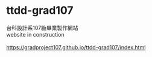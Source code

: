 # ttdd-grad107
台科設計系107級畢業製作網站<br>
website in construction<br><br>
https://gradproject107.github.io/ttdd-grad107/index.html


